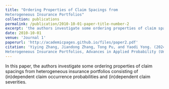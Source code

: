 ```yaml
---
title: "Ordering Properties of Claim Spacings from
Heterogeneous Insurance Portfolios"
collection: publications
permalink: /publication/2010-10-01-paper-title-number-2
excerpt: 'the authors investigate some ordering properties of claim spacings from heterogeneous insurance portfolios consisting of (in)dependent claim occurrence probabilities and (in)dependent claim severities.'
date: 2010-10-01
venue: 'Journal 1'
paperurl: 'http://academicpages.github.io/files/paper2.pdf'
citation: 'Yiying Zhang, Jiandong Zhang, Tong Pu, and Yaodi Yong. (2024). Ordering Properties of Claim Spacings from
Heterogeneous Insurance Portfolios, Advances in Applied Probability (Under review).'
---
```


In this paper, the authors investigate some ordering properties of claim spacings from heterogeneous insurance portfolios consisting of (in)dependent claim occurrence probabilities and (in)dependent claim severities. 
 